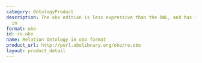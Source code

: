 ```yaml
---
category: OntologyProduct
description: The obo edition is less expressive than the OWL, and has imports merged
  in
format: obo
id: ro.obo
name: Relation Ontology in obo format
product_url: http://purl.obolibrary.org/obo/ro.obo
layout: product_detail
---
```

